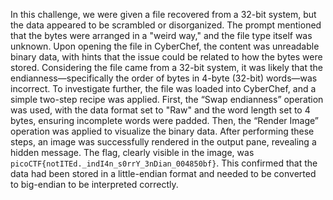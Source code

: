 In this challenge, we were given a file recovered from a 32-bit system, but the data appeared to be scrambled or disorganized. The prompt mentioned that the bytes were arranged in a "weird way," and the file type itself was unknown. Upon opening the file in CyberChef, the content was unreadable binary data, with hints that the issue could be related to how the bytes were stored. Considering the file came from a 32-bit system, it was likely that the endianness—specifically the order of bytes in 4-byte (32-bit) words—was incorrect. To investigate further, the file was loaded into CyberChef, and a simple two-step recipe was applied. First, the “Swap endianness” operation was used, with the data format set to "Raw" and the word length set to 4 bytes, ensuring incomplete words were padded. Then, the “Render Image” operation was applied to visualize the binary data. After performing these steps, an image was successfully rendered in the output pane, revealing a hidden message. The flag, clearly visible in the image, was `picoCTF{notITEd._indI4n_s0rrY_3nDian_004850bf}`. This confirmed that the data had been stored in a little-endian format and needed to be converted to big-endian to be interpreted correctly. 

